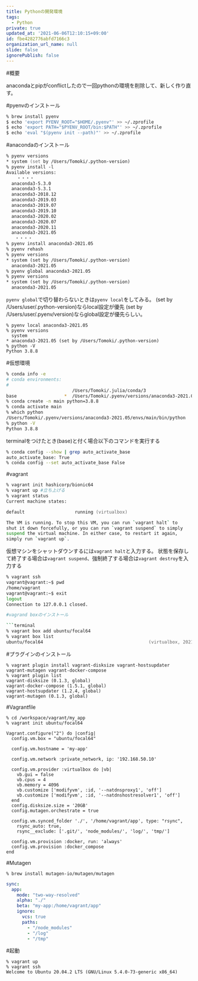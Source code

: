 ```yaml
---
title: Pythonの開発環境
tags:
  - Python
private: true
updated_at: '2021-06-06T12:10:15+09:00'
id: fbe4282776abfd7166c3
organization_url_name: null
slide: false
ignorePublish: false
---
```


#概要

anacondaとpipがconflictしたので一回pythonの環境を削除して、新しく作り直す。


#pyenvのインストール

```zsh
% brew install pyenv
$ echo 'export PYENV_ROOT="$HOME/.pyenv"' >> ~/.zprofile
$ echo 'export PATH="$PYENV_ROOT/bin:$PATH"' >> ~/.zprofile
$ echo 'eval "$(pyenv init --path)"' >> ~/.zprofile
```

#anacondaのインストール

```zsh
% pyenv versions                    
* system (set by /Users/Tomoki/.python-version)
% pyenv install -l
Available versions:
    ・・・・
  anaconda3-5.3.0
  anaconda3-5.3.1
  anaconda3-2018.12
  anaconda3-2019.03
  anaconda3-2019.07
  anaconda3-2019.10
  anaconda3-2020.02
  anaconda3-2020.07
  anaconda3-2020.11
  anaconda3-2021.05
　　・・・・
% pyenv install anaconda3-2021.05
% pyenv rehash
% pyenv versions
* system (set by /Users/Tomoki/.python-version)
  anaconda3-2021.05
% pyenv global anaconda3-2021.05
% pyenv versions                
* system (set by /Users/Tomoki/.python-version)
  anaconda3-2021.05
```

`pyenv global`で切り替わらないときは`pyenv local`をしてみる。
(set by /Users/user/.python-version)ならlocal設定が優先
(set by /Users/user/.pyenv/version)ならglobal設定が優先らしい。

```
% pyenv local anaconda3-2021.05
% pyenv versions               
  system
* anaconda3-2021.05 (set by /Users/Tomoki/.python-version)
% python -V
Python 3.8.8
```


#仮想環境

```zsh
% conda info -e   
# conda environments:
#
                         /Users/Tomoki/.julia/conda/3
base                  *  /Users/Tomoki/.pyenv/versions/anaconda3-2021.05
% conda create -n main python=3.8.8
% conda activate main
% which python       
/Users/Tomoki/.pyenv/versions/anaconda3-2021.05/envs/main/bin/python
% python -V
Python 3.8.8
```

terminalをつけたとき(base)と付く場合以下のコマンドを実行する

```zsh
% conda config --show | grep auto_activate_base
auto_activate_base: True
% conda config --set auto_activate_base False 
```

#vagrant

```zsh
% vagrant init hashicorp/bionic64
% vagrant up #立ち上げる
% vagrant status
Current machine states:

default                   running (virtualbox)

The VM is running. To stop this VM, you can run `vagrant halt` to
shut it down forcefully, or you can run `vagrant suspend` to simply
suspend the virtual machine. In either case, to restart it again,
simply run `vagrant up`.
```

仮想マシンをシャットダウンするには`vagrant halt`と入力する。
状態を保存して終了する場合は`vagrant suspend`、強制終了する場合は`vagrant destroy`を入力する

```zsh
% vagrant ssh
vagrant@vagrant:~$ pwd
/home/vagrant
vagrant@vagrant:~$ exit
logout
Connection to 127.0.0.1 closed.

#vagrand boxのインストール

```terminal
% vagrant box add ubuntu/focal64
% vagrant box list
ubuntu/focal64                                        (virtualbox, 20210518.0.0)
```

#プラグインのインストール

```terminal
% vagrant plugin install vagrant-disksize vagrant-hostsupdater vagrant-mutagen vagrant-docker-compose
% vagrant plugin list
vagrant-disksize (0.1.3, global)
vagrant-docker-compose (1.5.1, global)
vagrant-hostsupdater (1.2.4, global)
vagrant-mutagen (0.1.3, global)
```

#Vagrantfile

```terminal
% cd /workspace/vagrant/my_app
% vagrant init ubuntu/focal64
```

```ruby:Varantfile
Vagrant.configure("2") do |config|
  config.vm.box = "ubuntu/focal64"

  config.vm.hostname = 'my-app'

  config.vm.network :private_network, ip: '192.168.50.10'

  config.vm.provider :virtualbox do |vb|
    vb.gui = false
    vb.cpus = 4
    vb.memory = 4096
    vb.customize ['modifyvm', :id, '--natdnsproxy1', 'off']
    vb.customize ['modifyvm', :id, '--natdnshostresolver1', 'off']
  end
  config.disksize.size = '20GB'
  config.mutagen.orchestrate = true

  config.vm.synced_folder './', '/home/vagrant/app', type: "rsync",
    rsync_auto: true,
    rsync__exclude: ['.git/', 'node_modules/', 'log/', 'tmp/']

  config.vm.provision :docker, run: 'always'
  config.vm.provision :docker_compose
end
```

#Mutagen

```terminal
% brew install mutagen-io/mutagen/mutagen
```

```yml:mutagen.yml
sync:
  app:
    mode: "two-way-resolved"
    alpha: "./"
    beta: "my-app:/home/vagrant/app"
    ignore:
      vcs: true
      paths:
        - "/node_modules"
        - "/log"
        - "/tmp"

```

#起動

```terminal
% vagrant up
% vagrant ssh
Welcome to Ubuntu 20.04.2 LTS (GNU/Linux 5.4.0-73-generic x86_64)
```
